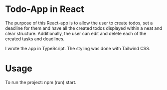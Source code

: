 # Todo-App in React
The purpose of this React-app is to allow the user to create todos, set a deadline for them and have all the created todos displayed within a neat and clear structure. Additionally, the user can edit and delete each of the created tasks and deadlines.

I wrote the app in TypeScript. The styling was done with Tailwind CSS.

# Usage
To run the project: npm (run) start.
